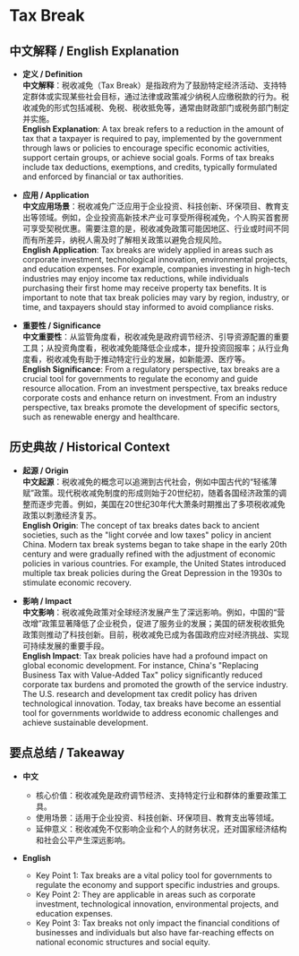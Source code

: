 # Tax Break

## 中文解释 / English Explanation

* **定义 / Definition**  
  **中文解释**：税收减免（Tax Break）是指政府为了鼓励特定经济活动、支持特定群体或实现某些社会目标，通过法律或政策减少纳税人应缴税款的行为。税收减免的形式包括减税、免税、税收抵免等，通常由财政部门或税务部门制定并实施。  
  **English Explanation**: A tax break refers to a reduction in the amount of tax that a taxpayer is required to pay, implemented by the government through laws or policies to encourage specific economic activities, support certain groups, or achieve social goals. Forms of tax breaks include tax deductions, exemptions, and credits, typically formulated and enforced by financial or tax authorities.

* **应用 / Application**  
  **中文应用场景**：税收减免广泛应用于企业投资、科技创新、环保项目、教育支出等领域。例如，企业投资高新技术产业可享受所得税减免，个人购买首套房可享受契税优惠。需要注意的是，税收减免政策可能因地区、行业或时间不同而有所差异，纳税人需及时了解相关政策以避免合规风险。  
  **English Application**: Tax breaks are widely applied in areas such as corporate investment, technological innovation, environmental projects, and education expenses. For example, companies investing in high-tech industries may enjoy income tax reductions, while individuals purchasing their first home may receive property tax benefits. It is important to note that tax break policies may vary by region, industry, or time, and taxpayers should stay informed to avoid compliance risks.

* **重要性 / Significance**  
  **中文重要性**：从监管角度看，税收减免是政府调节经济、引导资源配置的重要工具；从投资角度看，税收减免能降低企业成本，提升投资回报率；从行业角度看，税收减免有助于推动特定行业的发展，如新能源、医疗等。  
  **English Significance**: From a regulatory perspective, tax breaks are a crucial tool for governments to regulate the economy and guide resource allocation. From an investment perspective, tax breaks reduce corporate costs and enhance return on investment. From an industry perspective, tax breaks promote the development of specific sectors, such as renewable energy and healthcare.

## 历史典故 / Historical Context

* **起源 / Origin**  
  **中文起源**：税收减免的概念可以追溯到古代社会，例如中国古代的“轻徭薄赋”政策。现代税收减免制度的形成则始于20世纪初，随着各国经济政策的调整而逐步完善。例如，美国在20世纪30年代大萧条时期推出了多项税收减免政策以刺激经济复苏。  
  **English Origin**: The concept of tax breaks dates back to ancient societies, such as the "light corvée and low taxes" policy in ancient China. Modern tax break systems began to take shape in the early 20th century and were gradually refined with the adjustment of economic policies in various countries. For example, the United States introduced multiple tax break policies during the Great Depression in the 1930s to stimulate economic recovery.

* **影响 / Impact**  
  **中文影响**：税收减免政策对全球经济发展产生了深远影响。例如，中国的“营改增”政策显著降低了企业税负，促进了服务业的发展；美国的研发税收抵免政策则推动了科技创新。目前，税收减免已成为各国政府应对经济挑战、实现可持续发展的重要手段。  
  **English Impact**: Tax break policies have had a profound impact on global economic development. For instance, China's "Replacing Business Tax with Value-Added Tax" policy significantly reduced corporate tax burdens and promoted the growth of the service industry. The U.S. research and development tax credit policy has driven technological innovation. Today, tax breaks have become an essential tool for governments worldwide to address economic challenges and achieve sustainable development.

## 要点总结 / Takeaway

* **中文**  
  - 核心价值：税收减免是政府调节经济、支持特定行业和群体的重要政策工具。  
  - 使用场景：适用于企业投资、科技创新、环保项目、教育支出等领域。  
  - 延伸意义：税收减免不仅影响企业和个人的财务状况，还对国家经济结构和社会公平产生深远影响。  

* **English**  
  - Key Point 1: Tax breaks are a vital policy tool for governments to regulate the economy and support specific industries and groups.  
  - Key Point 2: They are applicable in areas such as corporate investment, technological innovation, environmental projects, and education expenses.  
  - Key Point 3: Tax breaks not only impact the financial conditions of businesses and individuals but also have far-reaching effects on national economic structures and social equity.